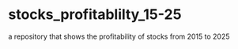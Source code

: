 # stocks_profitablilty_15-25
a repository that shows the profitability of stocks from 2015 to 2025 
